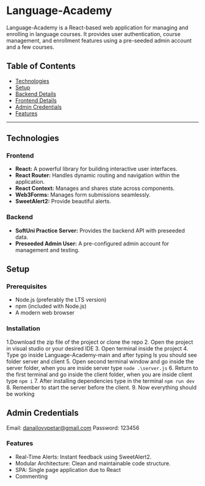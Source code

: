 # Language-Academy
Language-Academy is a React-based web application for managing and enrolling in language courses. It provides user authentication, course management, and enrollment features using a pre-seeded admin account and a few courses.
## Table of Contents

- [Technologies](#technologies)
- [Setup](#setup)
- [Backend Details](#backend-details)
- [Frontend Details](#frontend-details)
- [Admin Credentials](#admin-credentials)
- [Features](#features)
---

## Technologies

### Frontend

- **React:** A powerful library for building interactive user interfaces.
- **React Router:** Handles dynamic routing and navigation within the application.
- **React Context:** Manages and shares state across components.
- **Web3Forms:** Manages form submissions seamlessly.
- **SweetAlert2:** Provide beautiful alerts. 

### Backend

- **SoftUni Practice Server:** Provides the backend API with preseeded data.
- **Preseeded Admin User:** A pre-configured admin account for management and testing.

## Setup

### Prerequisites

- Node.js (preferably the LTS version)
- npm (included with Node.js)
- A modern web browser

### Installation
1.Download the zip file of the project or clone the repo
2. Open the project in visual studio or your desired IDE
3. Open terminal inside the project
4. Type go inside Language-Academy-main and after typing ls you should see folder server and client
5. Open second terminal window and go inside the server folder, when you are inside server type 
``` node .\server.js ```
6. Return to the first terminal and go inside the client folder, when you are inside client type
``` npm i ``` 
7. After installing dependencies type in the terminal 
``` npm run dev ```
8. Remember to start the server before the client. 
9. Now everything should be working

## Admin Credentials
Email: danailovvpetar@gmail.com
Password: 123456

### Features 
- Real-Time Alerts: Instant feedback using SweetAlert2.
- Modular Architecture: Clean and maintainable code structure.
- SPA: Single page application due to React
- Commenting


